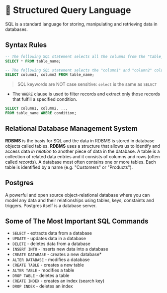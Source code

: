 # 🏓 Structured Query Language
SQL is a standard language for storing, manipulating and retrieving data in databases.

## Syntax Rules
```sql
-- The following SQL statement selects all the columns from the "table_name" table:
SELECT * FROM table_name;

-- The following SQL statement selects the "column1" and "column2" columns from the "table_name" table:
SELECT column1, column2 FROM table_name;
```

> SQL keywords are NOT case sensitive: `select` is the same as `SELECT`

+ The `WHERE` clause is used to filter records and extract only those records that fulfill a specified condition.

```sql
SELECT column1, column2. ...
FROM table_name WHERE condition;
```

## Relational Database Management System
**RDBMS** is the basis for SQL and the data in RDBMS is stored in database objects called tables. **RDBMS** uses a structure that allows us to identify and access data _in relation_ to another piece of data in the database. A table is a collection of related data entries and it consists of columns and rows (often called _records_).
A database most often contains one or more tables. Each table is identified by a name (e.g. "Customers" or "Products").

## Postgres
A powerful and open source object-relational database where you can model any data and their relationships using tables, keys, constaints and triggers.
Postgres itself is a database server.

## Some of The Most Important SQL Commands
* `SELECT` - extracts data from a database
* `UPDATE` - updates data in a database
* `DELETE` - deletes data from a database
* `INSERT INTO` - inserts new data into a database
* `CREATE DATABASE` - creates a new database* 
* `ALTER DATABASE` - modifies a database
* `CREATE TABLE` - creates a new table
* `ALTER TABLE` - modifies a table
* `DROP TABLE` - deletes a table
* `CREATE INDEX` - creates an index (search key)
* `DROP INDEX` - deletes an index
